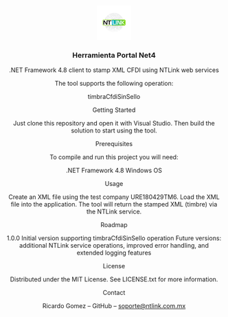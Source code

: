<br />
<div align="center">
  <a href="https://ntlink.com.mx](https://github.com/NTlink/ntlink-ws-sdk/blob/master/logo.png">
    <img src="logo.png" alt="Logo" width="80" height="80">
  </a>

<h3 align="center">Herramienta Portal Net4</h3>




.NET Framework 4.8 client to stamp XML CFDI using NTLink web services

The tool supports the following operation:

timbraCfdiSinSello

Getting Started

Just clone this repository and open it with Visual Studio. Then build the solution to start using the tool.

Prerequisites

To compile and run this project you will need:

.NET Framework 4.8
Windows OS

Usage

Create an XML file using the test company URE180429TM6.
Load the XML file into the application.
The tool will return the stamped XML (timbre) via the NTLink service.

Roadmap

1.0.0 Initial version supporting timbraCfdiSinSello operation
Future versions: additional NTLink service operations, improved error handling, and extended logging features

License

Distributed under the MIT License. See LICENSE.txt for more information.

Contact

Ricardo Gomez – GitHub – soporte@ntlink.com.mx
